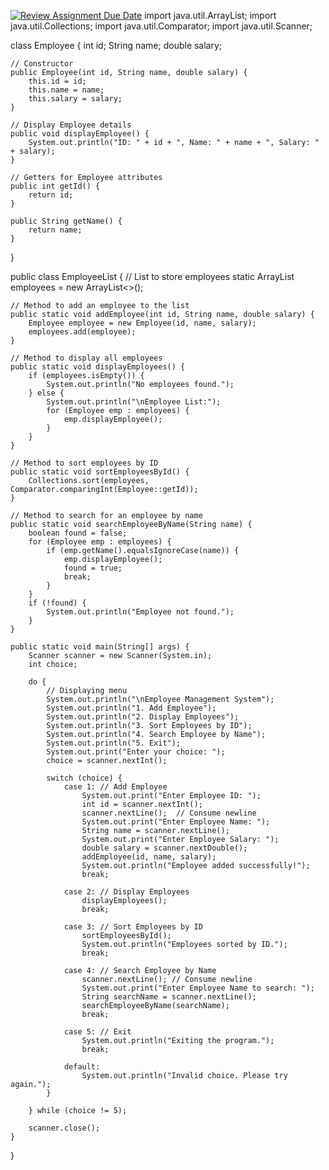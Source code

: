 [![Review Assignment Due Date](https://classroom.github.com/assets/deadline-readme-button-22041afd0340ce965d47ae6ef1cefeee28c7c493a6346c4f15d667ab976d596c.svg)](https://classroom.github.com/a/pAwhWXY5)
import java.util.ArrayList;
import java.util.Collections;
import java.util.Comparator;
import java.util.Scanner;

class Employee {
    int id;
    String name;
    double salary;

    // Constructor
    public Employee(int id, String name, double salary) {
        this.id = id;
        this.name = name;
        this.salary = salary;
    }

    // Display Employee details
    public void displayEmployee() {
        System.out.println("ID: " + id + ", Name: " + name + ", Salary: " + salary);
    }

    // Getters for Employee attributes
    public int getId() {
        return id;
    }

    public String getName() {
        return name;
    }
}

public class EmployeeList {
    // List to store employees
    static ArrayList<Employee> employees = new ArrayList<>();

    // Method to add an employee to the list
    public static void addEmployee(int id, String name, double salary) {
        Employee employee = new Employee(id, name, salary);
        employees.add(employee);
    }

    // Method to display all employees
    public static void displayEmployees() {
        if (employees.isEmpty()) {
            System.out.println("No employees found.");
        } else {
            System.out.println("\nEmployee List:");
            for (Employee emp : employees) {
                emp.displayEmployee();
            }
        }
    }

    // Method to sort employees by ID
    public static void sortEmployeesById() {
        Collections.sort(employees, Comparator.comparingInt(Employee::getId));
    }

    // Method to search for an employee by name
    public static void searchEmployeeByName(String name) {
        boolean found = false;
        for (Employee emp : employees) {
            if (emp.getName().equalsIgnoreCase(name)) {
                emp.displayEmployee();
                found = true;
                break;
            }
        }
        if (!found) {
            System.out.println("Employee not found.");
        }
    }

    public static void main(String[] args) {
        Scanner scanner = new Scanner(System.in);
        int choice;

        do {
            // Displaying menu
            System.out.println("\nEmployee Management System");
            System.out.println("1. Add Employee");
            System.out.println("2. Display Employees");
            System.out.println("3. Sort Employees by ID");
            System.out.println("4. Search Employee by Name");
            System.out.println("5. Exit");
            System.out.print("Enter your choice: ");
            choice = scanner.nextInt();

            switch (choice) {
                case 1: // Add Employee
                    System.out.print("Enter Employee ID: ");
                    int id = scanner.nextInt();
                    scanner.nextLine();  // Consume newline
                    System.out.print("Enter Employee Name: ");
                    String name = scanner.nextLine();
                    System.out.print("Enter Employee Salary: ");
                    double salary = scanner.nextDouble();
                    addEmployee(id, name, salary);
                    System.out.println("Employee added successfully!");
                    break;

                case 2: // Display Employees
                    displayEmployees();
                    break;

                case 3: // Sort Employees by ID
                    sortEmployeesById();
                    System.out.println("Employees sorted by ID.");
                    break;

                case 4: // Search Employee by Name
                    scanner.nextLine(); // Consume newline
                    System.out.print("Enter Employee Name to search: ");
                    String searchName = scanner.nextLine();
                    searchEmployeeByName(searchName);
                    break;

                case 5: // Exit
                    System.out.println("Exiting the program.");
                    break;

                default:
                    System.out.println("Invalid choice. Please try again.");
            }

        } while (choice != 5);

        scanner.close();
    }
}
